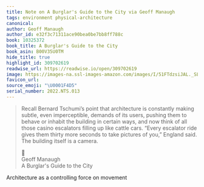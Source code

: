 ```yaml
---
title: Note on A Burglar's Guide to the City via Geoff Manaugh
tags: environment physical-architecture
canonical:
author: Geoff Manaugh
author_id: e32f3c71311ace90bea0be7bb8ff788c
book: 10325372
book_title: A Burglar's Guide to the City
book_asin: B00V35U0TM
hide_title: true
highlight_id: 309702619
readwise_url: https://readwise.io/open/309702619
image: https://images-na.ssl-images-amazon.com/images/I/51FTdzsiJAL._SL200_.jpg
favicon_url:
source_emoji: "\U0001F4D5"
serial_number: 2022.NTS.013
---
```

> Recall Bernard Tschumi’s point that architecture is constantly making subtle, even imperceptible, demands of its users, pushing them to behave or inhabit the building in certain ways, and now think of all those casino escalators filling up like cattle cars. “Every escalator ride gives them thirty more seconds to take pictures of you,” England said. The building itself is a camera.
> <div class="quoteback-footer"><div class="quoteback-avatar"><span class="mini-emoji"> 📕</span></div><div class="quoteback-metadata"><div class="metadata-inner"><span style="display:none">FROM:</span><div aria-label="Geoff Manaugh" class="quoteback-author"> Geoff Manaugh</div><div aria-label="A Burglar's Guide to the City" class="quoteback-title"> A Burglar's Guide to the City</div></div></div></div>

Architecture as a controlling force on movement